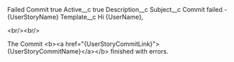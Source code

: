 <?xml version="1.0" encoding="UTF-8"?>
<CustomMetadata xmlns="http://soap.sforce.com/2006/04/metadata" xmlns:xsi="http://www.w3.org/2001/XMLSchema-instance" xmlns:xsd="http://www.w3.org/2001/XMLSchema">
    <label>Failed Commit</label>
    <protected>true</protected>
    <values>
        <field>Active__c</field>
        <value xsi:type="xsd:boolean">true</value>
    </values>
    <values>
        <field>Description__c</field>
        <value xsi:nil="true"/>
    </values>
    <values>
        <field>Subject__c</field>
        <value xsi:type="xsd:string">Commit failed - {UserStoryName}</value>
    </values>
    <values>
        <field>Template__c</field>
        <value xsi:type="xsd:string">Hi {UserName},

&lt;br/&gt;&lt;br/&gt;

The Commit &lt;b&gt;&lt;a href=&quot;{UserStoryCommitLink}&quot;&gt;{UserStoryCommitName}&lt;/a&gt;&lt;/b&gt; finished with errors.</value>
    </values>
</CustomMetadata>
